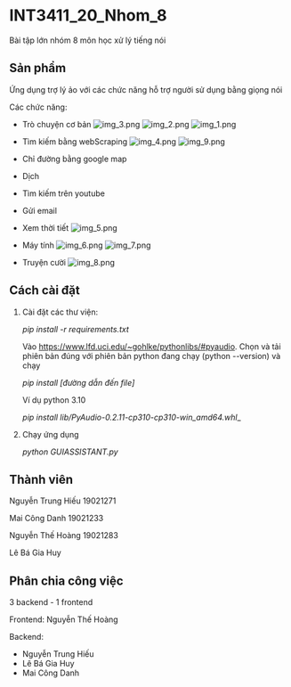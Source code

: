# INT3411_20_Nhom_8
Bài tập lớn nhóm 8 môn học xử lý tiếng nói

## Sản phẩm
Ứng dụng trợ lý ảo với các chức năng hỗ trợ người sử dụng bằng giọng nói

Các chức năng:
- Trò chuyện cơ bản
![img_3.png](img_3.png)
![img_2.png](img_2.png)
![img_1.png](img_1.png)

- Tìm kiếm bằng webScraping
![img_4.png](img_4.png)
![img_9.png](img_9.png)
- Chỉ đường bằng google map

- Dịch

- Tìm kiếm trên youtube

- Gửi email

- Xem thời tiết
![img_5.png](img_5.png)
- Máy tính 
![img_6.png](img_6.png)
![img_7.png](img_7.png)
- Truyện cười
![img_8.png](img_8.png)
## Cách cài đặt

1. Cài đặt các thư viện:

    _pip install -r requirements.txt_ 


    Vào https://www.lfd.uci.edu/~gohlke/pythonlibs/#pyaudio. Chọn và tải phiên bản đúng với phiên bản python đang chạy (python --version) và chạy 
    
    _pip install [đường dẫn đến file]_

    Ví dụ python 3.10

    _pip install lib/PyAudio-0.2.11-cp310-cp310-win_amd64.whl__

    
2. Chạy ứng dụng

    _python GUIASSISTANT.py_


## Thành viên
Nguyễn Trung Hiếu 19021271

Mai Công Danh 19021233

Nguyễn Thế Hoàng 19021283

Lê Bá Gia Huy 

## Phân chia công việc
3 backend - 1 frontend

Frontend: Nguyễn Thế Hoàng

Backend: 
- Nguyễn Trung Hiếu
- Lê Bá Gia Huy
- Mai Công Danh

